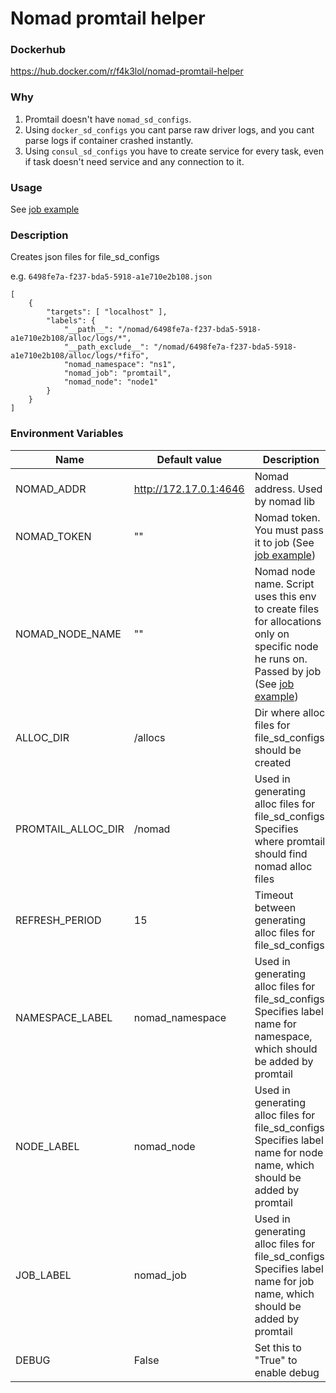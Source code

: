 # Nomad promtail helper

### Dockerhub
https://hub.docker.com/r/f4k3lol/nomad-promtail-helper

### Why
1. Promtail doesn't have `nomad_sd_configs`.
2. Using `docker_sd_configs` you cant parse raw driver logs, and you cant parse logs if container crashed instantly.
3. Using `consul_sd_configs` you have to create service for every task, even if task doesn't need service and any connection to it.

### Usage
See [job example](https://github.com/f4k3lol/nomad-promtail-helper/blob/main/promtail.hcl.example)

### Description
Creates json files for file_sd_configs

e.g. `6498fe7a-f237-bda5-5918-a1e710e2b108.json`
```
[
    {
        "targets": [ "localhost" ],
        "labels": {
            "__path__": "/nomad/6498fe7a-f237-bda5-5918-a1e710e2b108/alloc/logs/*",
            "__path_exclude__": "/nomad/6498fe7a-f237-bda5-5918-a1e710e2b108/alloc/logs/*fifo",
            "nomad_namespace": "ns1",
            "nomad_job": "promtail",
            "nomad_node": "node1"
        }
    }
]
```

### Environment Variables

| Name | Default value | Description |
| --- | --- | --- |
| NOMAD_ADDR | http://172.17.0.1:4646 | Nomad address. Used by nomad lib |
| NOMAD_TOKEN | "" | Nomad token. You must pass it to job (See [job example](https://github.com/f4k3lol/nomad-promtail-helper/blob/main/promtail.hcl.example)) |
| NOMAD_NODE_NAME | "" | Nomad node name. Script uses this env to create files for allocations only on specific node he runs on. Passed by job (See [job example](https://github.com/f4k3lol/nomad-promtail-helper/blob/main/promtail.hcl.example)) |
| ALLOC_DIR | /allocs | Dir where alloc files for file_sd_configs should be created |
| PROMTAIL_ALLOC_DIR | /nomad | Used in generating alloc files for file_sd_configs. Specifies where promtail should find nomad alloc files |
| REFRESH_PERIOD | 15 | Timeout between generating alloc files for file_sd_configs |
| NAMESPACE_LABEL | nomad_namespace | Used in generating alloc files for file_sd_configs. Specifies label name for namespace, which should be added by promtail |
| NODE_LABEL | nomad_node | Used in generating alloc files for file_sd_configs. Specifies label name for node name, which should be added by promtail |
| JOB_LABEL | nomad_job | Used in generating alloc files for file_sd_configs. Specifies label name for job name, which should be added by promtail |
| DEBUG | False | Set this to "True" to enable debug |